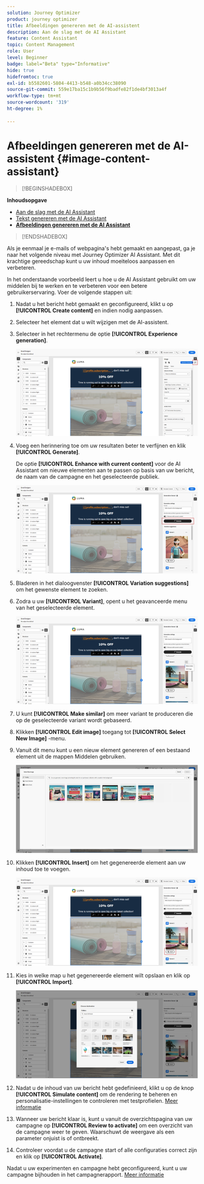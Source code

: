 ```yaml
---
solution: Journey Optimizer
product: journey optimizer
title: Afbeeldingen genereren met de AI-assistent
description: Aan de slag met de AI Assistant
feature: Content Assistant
topic: Content Management
role: User
level: Beginner
badge: label="Beta" type="Informative"
hide: true
hidefromtoc: true
exl-id: b5582601-5804-4413-b548-a0b34cc38090
source-git-commit: 559e17ba15c1b9b56f9badfe82f1de4bf3013a4f
workflow-type: tm+mt
source-wordcount: '319'
ht-degree: 1%

---
```


# Afbeeldingen genereren met de AI-assistent {#image-content-assistant}

>[!BEGINSHADEBOX]

**Inhoudsopgave**

* [Aan de slag met de AI Assistant](gs-generative.md)
* [Tekst genereren met de AI Assistant](generative-content.md)
* **[Afbeeldingen genereren met de AI Assistant](generative-image.md)**

>[!ENDSHADEBOX]

Als je eenmaal je e-mails of webpagina&#39;s hebt gemaakt en aangepast, ga je naar het volgende niveau met Journey Optimizer AI Assistant. Met dit krachtige gereedschap kunt u uw inhoud moeiteloos aanpassen en verbeteren.

In het onderstaande voorbeeld leert u hoe u de AI Assistant gebruikt om uw middelen bij te werken en te verbeteren voor een betere gebruikerservaring. Voer de volgende stappen uit:

1. Nadat u het bericht hebt gemaakt en geconfigureerd, klikt u op **[!UICONTROL Create content]** en indien nodig aanpassen.

1. Selecteer het element dat u wilt wijzigen met de AI-assistent.

1. Selecteer in het rechtermenu de optie **[!UICONTROL Experience generation]**.

   ![](assets/gen-ai-image-1.png)

1. Voeg een herinnering toe om uw resultaten beter te verfijnen en klik **[!UICONTROL Generate]**.

   De optie **[!UICONTROL Enhance with current content]** voor de AI Assistant om nieuwe elementen aan te passen op basis van uw bericht, de naam van de campagne en het geselecteerde publiek.

   ![](assets/gen-ai-image-2.png)

1. Bladeren in het dialoogvenster **[!UICONTROL Variation suggestions]** om het gewenste element te zoeken.

1. Zodra u uw **[!UICONTROL Variant]**, opent u het geavanceerde menu van het geselecteerde element.

   ![](assets/gen-ai-image-3.png)

1. U kunt **[!UICONTROL Make similar]** om meer variant te produceren die op de geselecteerde variant wordt gebaseerd.

1. Klikken **[!UICONTROL Edit image]** toegang tot **[!UICONTROL Select New Image]** -menu.

1. Vanuit dit menu kunt u een nieuw element genereren of een bestaand element uit de mappen Middelen gebruiken.

   ![](assets/gen-ai-image-4.png)

1. Klikken **[!UICONTROL Insert]** om het gegenereerde element aan uw inhoud toe te voegen.

   ![](assets/gen-ai-image-5.png)

1. Kies in welke map u het gegenereerde element wilt opslaan en klik op **[!UICONTROL Import]**.

   ![](assets/gen-ai-image-6.png)

1. Nadat u de inhoud van uw bericht hebt gedefinieerd, klikt u op de knop **[!UICONTROL Simulate content]** om de rendering te beheren en personalisatie-instellingen te controleren met testprofielen. [Meer informatie](../content-management/preview-test.md)

1. Wanneer uw bericht klaar is, kunt u vanuit de overzichtspagina van uw campagne op **[!UICONTROL Review to activate]** om een overzicht van de campagne weer te geven. Waarschuwt de weergave als een parameter onjuist is of ontbreekt.

1. Controleer voordat u de campagne start of alle configuraties correct zijn en klik op **[!UICONTROL Activate]**.

Nadat u uw experimenten en campagne hebt geconfigureerd, kunt u uw campagne bijhouden in het campagnerapport. [Meer informatie](../reports/campaign-global-report.md#experimentation-report)
